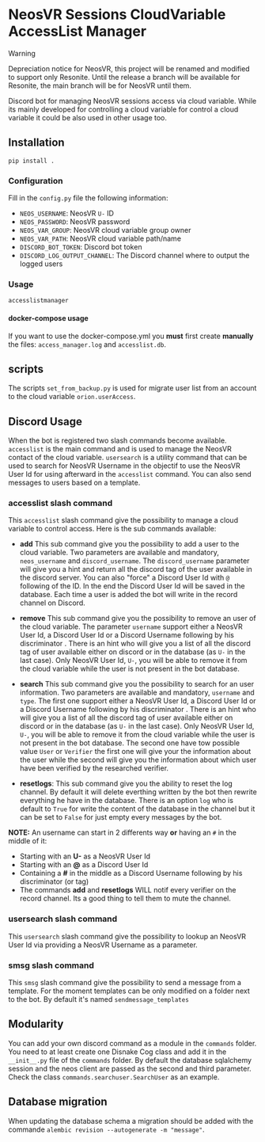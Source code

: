 # NeosVR Sessions CloudVariable AccessList Manager

> [!WARNING]  
> Depreciation notice for NeosVR, this project will be renamed and modified to support only Resonite.
> Until the release a branch will be available for Resonite, the main branch will be for NeosVR until them.

Discord bot for managing NeosVR sessions access via cloud variable.
While its mainly developed for controlling a cloud variable for control a cloud variable
it could be also used in other usage too.

## Installation


```
pip install .
```

### Configuration

Fill in the `config.py` file the following information:
- `NEOS_USERNAME`: NeosVR `U-` ID
- `NEOS_PASSWORD`: NeosVR password
- `NEOS_VAR_GROUP`: NeosVR cloud variable group owner
- `NEOS_VAR_PATH`: NeosVR cloud variable path/name
- `DISCORD_BOT_TOKEN`: Discord bot token
- `DISCORD_LOG_OUTPUT_CHANNEL`: The Discord channel where to output the logged users

### Usage

```
accesslistmanager
```

#### docker-compose usage

If you want to use the docker-compose.yml you **must** first create **manually**
the files: `access_manager.log` and `accesslist.db`.

## scripts

The scripts `set_from_backup.py` is used for migrate user list from an account
to the cloud variable `orion.userAccess`.

## Discord Usage

When the bot is registered two slash commands become available. `accesslist` is the main command and is used to manage the NeosVR contact of the cloud variable. `usersearch` is a utility command that can be used to search for NeosVR Username in the objectif to use the NeosVR User Id for using afterward in the `accesslist` command. You can also send messages to users based on a template.

### accesslist slash command

This `accesslist` slash command give the possibility to manage a cloud variable to control access.
Here is the sub commands available:

- **add** This sub command give you the possibility to add a user to the cloud variable. Two parameters are available and mandatory, `neos_username` and `discord_username`. The `discord_username` parameter will give you a hint and return all the discord tag of the user available in the discord server. You can also "force" a Discord User Id with `@` following of the ID. In the end the Discord User Id will be saved in the database. Each time a user is added the bot will write in the record channel on Discord.

- **remove** This sub command give you the possibility to  remove an user of the cloud variable. The parameter `username` support either a NeosVR User Id, a Discord User Id or a Discord Username following by his discriminator .  There is an hint who will give you a list of all the discord tag of user available either on discord or in the database (as `U-` in the last case). Only NeosVR User Id, `U-`, you will be able to remove it from the cloud variable while the user is not present in the bot database.

- **search** This sub command give you the possibility to search for an user information. Two parameters are available and mandatory, `username` and `type`. 
  The first one support either a NeosVR User Id, a Discord User Id or a Discord Username following by his discriminator .  There is an hint who will give you a list of all the discord tag of user available either on discord or in the database (as `U-` in the last case).  Only NeosVR User Id, `U-`, you will be able to remove it from the cloud variable while the user is not present in the bot database.
  The second one have tow possible value `User` or `Verifier` the first one will give your the information about the user while the second will give you the information about which user have been verified by the researched verifier.

- **resetlogs**: This sub command give you the ability to reset the log channel. By default it will delete everthing written by the bot then rewrite everything he have in the database. There is an option `log` who is default to `True` for write the content of the database in the channel but it can be set to `False` for just empty every messages by the bot.

**NOTE:** An username can start in 2 differents way **or** having an `#` in the middle of it:
- Starting with an **U-** as a NeosVR User Id
- Starting with an **@** as a Discord User Id
- Containing a **#** in the middle as a Discord Username following by his discriminator (or tag)
- The commands **add** and **resetlogs** WILL notif every verifier on the record channel. Its a good thing to tell them to mute the channel.

### usersearch slash command

This `usersearch` slash command give the possibility to lookup an NeosVR User Id via providing a NeosVR Username as a parameter.

### smsg slash command

This `smsg` slash command give the possibility to send a message from a template. For the moment templates can be only modified on a folder next to the bot. By default it's named `sendmessage_templates`

## Modularity

You can add your own discord command as a module in the `commands` folder. You need to
at least create one Disnake Cog class and add it in the `__init__.py` file of the `commands` folder.
By default the database sqlalchemy session and the neos client are passed as the second
and third parameter. Check the class `commands.searchuser.SearchUser` as an example.

## Database migration

When updating the database schema a migration should be added with the commande `alembic revision --autogenerate -m "message"`.